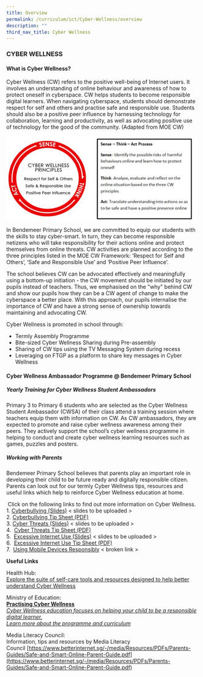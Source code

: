 ```yaml
---
title: Overview
permalink: /curriculum/ict/Cyber-Wellness/overview
description: ""
third_nav_title: Cyber Wellness
---
```

### CYBER WELLNESS

#### What is Cyber Wellness?

Cyber Wellness (CW) refers to the positive well-being of Internet users. It involves an understanding of online behaviour and awareness of how to protect oneself in cyberspace. CW helps students to become responsible digital learners. When navigating cyberspace, students should demonstrate respect for self and others and practise safe and responsible use. Students should also be a positive peer influence by harnessing technology for collaboration, learning and productivity, as well as advocating positive use of technology for the good of the community. (Adapted from MOE CW)  

![CW1.jpg](/images/CW1.jpg)

In Bendemeer Primary School, we are committed to equip our students with the skills to stay cyber-smart. In turn, they can become responsible netizens who will take responsibility for their actions online and protect themselves from online threats. CW activities are planned according to the three principles listed in the MOE CW Framework: ‘Respect for Self and Others’, ‘Safe and Responsible Use’ and ‘Positive Peer Influence’.  
  
The school believes CW can be advocated effectively and meaningfully using a bottom-up initiation - the CW movement should be initiated by our pupils instead of teachers. Thus, we emphasised on the "why" behind CW and show our pupils how they can be a CW agent of change to make the cyberspace a better place. With this approach, our pupils internalise the importance of CW and have a strong sense of ownership towards maintaining and advocating CW.

Cyber Wellness is promoted in school through:

*   Termly Assembly Programme
*   Bite-sized Cyber Wellness Sharing during Pre-assembly
*   Sharing of CW tips using the TV Messaging System during recess
*   Leveraging on FTGP as a platform to share key messages in Cyber Wellness

#### Cyber Wellness Ambassador Programme @ Bendemeer Primary School

##### Yearly Training for Cyber Wellness Student Ambassadors

Primary 3 to Primary 6 students who are selected as the Cyber Wellness Student Ambassador (CWSA) of their class attend a training session where teachers equip them with information on CW. As CW ambassadors, they are expected to promote and raise cyber wellness awareness among their peers. They actively support the school’s cyber wellness programme in helping to conduct and create cyber wellness learning resources such as games, puzzles and posters.

  

##### Working with Parents  
Bendemeer Primary School believes that parents play an important role in developing their child to be future ready and digitally responsible citizen.  Parents can look out for our termly Cyber Wellness tips, resources and useful links which help to reinforce Cyber Wellness education at home.  

 Click on the following links to find out more information on Cyber Wellness. <br>
 1. [Cyberbullying (Slides)](https://bendemeerpri-moe-edu-sg-admin.cwp.sg/qql/slot/u740/Cyberwellness/Cyber%20Bullying%20Slides_Parents.pptx) < slides to be uploaded ><br>
 2. [Cyberbullying Tip Sheet (PDF)](/files/Cyber%20Bullying%20Tip%20Sheet_Parents.pdf) <br>
 3. [Cyber Threats (Slides)](https://bendemeerpri-moe-edu-sg-admin.cwp.sg/qql/slot/u939/Cyberthreats%20%202017.pptx) < slides to be uploaded ><br>
 4.  [Cyber Threats Tip Sheet (PDF)](/files/Cyberthreats%20Tip%20Sheet%202017.pdf)<br>
 5.  [Excessive Internet Use (Slides)](https://bendemeerpri-moe-edu-sg-admin.cwp.sg/qql/slot/u740/Cyberwellness/Excessive%20Internet%20Use%20Slides_Parents.pptx) < slides to be uploaded ><br>
 6.  [Excessive Internet Use Tip Sheet (PDF)](/files/Excessive%20Internet%20Use%20Tip%20sheet_%20Parents.pdf) <br>
 7.  [Using Mobile Devices Responsibly](https://bendemeerpri-moe-edu-sg-admin.cwp.sg/our-people/for-parents/ict-matters/information-on-cyber-wellness/using-mobile-devices-responsibly) < broken link >

  

**Useful Links**

Health Hub:  
[Explore the suite of self-care tools and resources designed to help better understand Cyber Wellness](https://www.healthhub.sg/programmes/186/mindsg/caring-for-ourselves/learning-about-cyber-wellness-youths?utm_source=google&utm_medium=sem&utm_campaign=fy22mh_ao&utm_content=cyber_wellness#home)  
  

Ministry of Education: <br>
**[Practising Cyber Wellness](https://www.moe.gov.sg/education-in-sg/our-programmes/cyber-wellness)** <br>
_[Cyber Wellness education focuses on helping your child to be a responsible digital learner.  
Learn more about the programme and curriculum](https://www.moe.gov.sg/education-in-sg/our-programmes/cyber-wellness)_

  
Media Literacy Council: <br>
Information, tips and resources by Media Literacy Council [https://www.betterinternet.sg/-/media/Resources/PDFs/Parents-Guides/Safe-and-Smart-Online-Parent-Guide.pdf](https://www.betterinternet.sg/-/media/Resources/PDFs/Parents-Guides/Safe-and-Smart-Online-Parent-Guide.pdf)